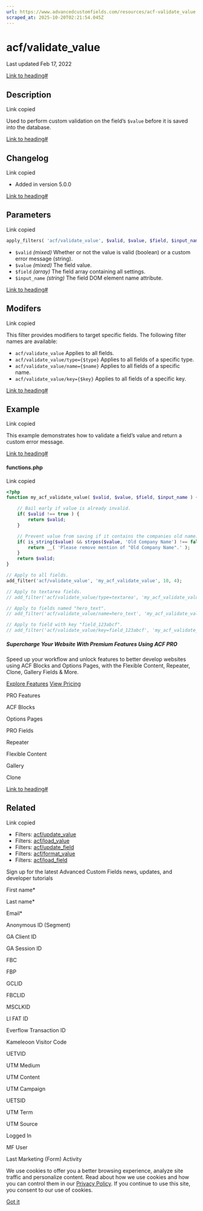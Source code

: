```yaml
---
url: https://www.advancedcustomfields.com/resources/acf-validate_value
scraped_at: 2025-10-20T02:21:54.045Z
---
```


# acf/validate\_value

Last updated Feb 17, 2022

[Link to heading#](https://www.advancedcustomfields.com/resources/acf-validate_value/#description)

## Description

Link copied

Used to perform custom validation on the field’s `$value` before it is saved into the database.

[Link to heading#](https://www.advancedcustomfields.com/resources/acf-validate_value/#changelog)

## Changelog

Link copied

- Added in version 5.0.0

[Link to heading#](https://www.advancedcustomfields.com/resources/acf-validate_value/#parameters)

## Parameters

Link copied

```php
apply_filters( 'acf/validate_value', $valid, $value, $field, $input_name );
```

- `$valid` _(mixed)_ Whether or not the value is valid (boolean) or a custom error message (string).
- `$value` _(mixed)_ The field value.
- `$field` _(array)_ The field array containing all settings.
- `$input_name` _(string)_ The field DOM element name attribute.

[Link to heading#](https://www.advancedcustomfields.com/resources/acf-validate_value/#modifers)

## Modifers

Link copied

This filter provides modifiers to target specific fields. The following filter names are available:

- `acf/validate_value` Applies to all fields.
- `acf/validate_value/type={$type}` Applies to all fields of a specific type.
- `acf/validate_value/name={$name}` Applies to all fields of a specific name.
- `acf/validate_value/key={$key}` Applies to all fields of a specific key.

[Link to heading#](https://www.advancedcustomfields.com/resources/acf-validate_value/#example)

## Example

Link copied

This example demonstrates how to validate a field’s value and return a custom error message.

[Link to heading#](https://www.advancedcustomfields.com/resources/acf-validate_value/#functionsphp)

#### functions.php

Link copied

```php
<?php
function my_acf_validate_value( $valid, $value, $field, $input_name ) {

    // Bail early if value is already invalid.
    if( $valid !== true ) {
        return $valid;
    }

    // Prevent value from saving if it contains the companies old name.
    if( is_string($value) && strpos($value, 'Old Company Name') !== false ) {
        return __( 'Please remove mention of "Old Company Name".' );
    }
    return $valid;
}

// Apply to all fields.
add_filter('acf/validate_value', 'my_acf_validate_value', 10, 4);

// Apply to textarea fields.
// add_filter('acf/validate_value/type=textarea', 'my_acf_validate_value', 10, 4);

// Apply to fields named "hero_text".
// add_filter('acf/validate_value/name=hero_text', 'my_acf_validate_value', 10, 4);

// Apply to field with key "field_123abcf".
// add_filter('acf/validate_value/key=field_123abcf', 'my_acf_validate_value', 10, 4);
```

##### Supercharge Your Website With Premium Features Using ACF PRO

Speed up your workflow and unlock features to better develop websites using ACF Blocks and Options Pages, with the Flexible Content, Repeater,
Clone, Gallery Fields & More.


[Explore Features](https://www.advancedcustomfields.com/pro/) [View Pricing](https://www.advancedcustomfields.com/pro/#pricing-table/)

PRO Features

ACF Blocks

Options Pages

PRO Fields

Repeater

Flexible Content

Gallery

Clone

[Link to heading#](https://www.advancedcustomfields.com/resources/acf-validate_value/#related)

## Related

Link copied

- Filters: [acf/update\_value](https://www.advancedcustomfields.com/resources/acf-update_value/)
- Filters: [acf/load\_value](https://www.advancedcustomfields.com/resources/acf-load_value/)
- Filters: [acf/update\_field](https://www.advancedcustomfields.com/resources/acf-update_field/)
- Filters: [acf/format\_value](https://www.advancedcustomfields.com/resources/acf-format_value/)
- Filters: [acf/load\_field](https://www.advancedcustomfields.com/resources/acf-load_field/)

Sign up for the latest Advanced Custom Fields news, updates, and developer tutorials

First name\*

Last name\*

Email\*

Anonymous ID (Segment)

GA Client ID

GA Session ID

FBC

FBP

GCLID

FBCLID

MSCLKID

LI FAT ID

Everflow Transaction ID

Kameleoon Visitor Code

UETVID

UTM Medium

UTM Content

UTM Campaign

UETSID

UTM Term

UTM Source

Logged In

MF User

Last Marketing (Form) Activity

We use cookies to offer you a better browsing experience, analyze site traffic and personalize content. Read about how we use cookies and how you can control them in our [Privacy Policy](https://wpengine.com/legal/privacy/). If you continue to use this site, you consent to our use of cookies.

[Got it](https://www.advancedcustomfields.com/resources/acf-validate_value/#)